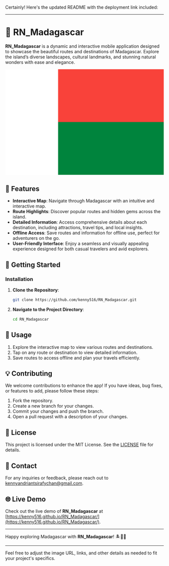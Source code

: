 Certainly! Here's the updated README with the deployment link included:

---

# 🚀 RN_Madagascar

**RN_Madagascar** is a dynamic and interactive mobile application designed to showcase the beautiful routes and destinations of Madagascar. Explore the island’s diverse landscapes, cultural landmarks, and stunning natural wonders with ease and elegance.

![Madagascar](assets/img/Flag_of_Madagascar.svg) <!-- Replace with your image -->

## 🌟 Features

- **Interactive Map**: Navigate through Madagascar with an intuitive and interactive map.
- **Route Highlights**: Discover popular routes and hidden gems across the island.
- **Detailed Information**: Access comprehensive details about each destination, including attractions, travel tips, and local insights.
- **Offline Access**: Save routes and information for offline use, perfect for adventurers on the go.
- **User-Friendly Interface**: Enjoy a seamless and visually appealing experience designed for both casual travelers and avid explorers.

## 🚀 Getting Started

### Installation

1. **Clone the Repository**:

   ```bash
   git clone https://github.com/kenny516/RN_Madagascar.git
   ```

2. **Navigate to the Project Directory**:

   ```bash
   cd RN_Madagascar
   ```

## 📜 Usage

1. Explore the interactive map to view various routes and destinations.
2. Tap on any route or destination to view detailed information.
3. Save routes to access offline and plan your travels efficiently.

## 💡 Contributing

We welcome contributions to enhance the app! If you have ideas, bug fixes, or features to add, please follow these steps:

1. Fork the repository.
2. Create a new branch for your changes.
3. Commit your changes and push the branch.
4. Open a pull request with a description of your changes.

## 📄 License

This project is licensed under the MIT License. See the [LICENSE](LICENSE) file for details.

## 📧 Contact

For any inquiries or feedback, please reach out to [kennyandriantsirafychan@gmail.com](mailto:kennyandriantsirafychan@gmail.com).

## 🌐 Live Demo

Check out the live demo of **RN_Madagascar** at [https://kenny516.github.io/RN_Madagascar/](https://kenny516.github.io/RN_Madagascar/).

---

Happy exploring Madagascar with **RN_Madagascar**! 🏝️🚗✨

---

Feel free to adjust the image URL, links, and other details as needed to fit your project's specifics.